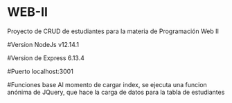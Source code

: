 # WEB-II
Proyecto de CRUD de estudiantes para la materia de Programación Web II

#Version NodeJs
v12.14.1

#Version de Express
6.13.4

#Puerto
localhost:3001

#Funciones base
Al momento de cargar index, se ejecuta una funcion anónima de JQuery, que hace la carga de datos para la tabla de estudiantes
